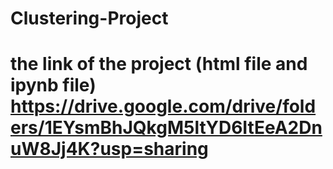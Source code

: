 # Clustering-Project
# the link of the project (html file and ipynb file) https://drive.google.com/drive/folders/1EYsmBhJQkgM5ltYD6ItEeA2DnuW8Jj4K?usp=sharing
